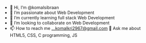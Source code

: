 - 👋 Hi, I’m @komalsibraan
- 👀 I’m passionate about Web Development
- 🌱 I’m currently learning full stack Web Development
- 💞️ I’m looking to collaborate on Web Development
- 📫 How to reach me ...komalkri2967@gmail.com
💬 Ask me about HTML5, CSS, C programming, JS


<!---
komalsibraan/komalsibraan is a ✨ special ✨ repository because its `README.md` (this file) appears on your GitHub profile.
You can click the Preview link to take a look at your changes.
--->
